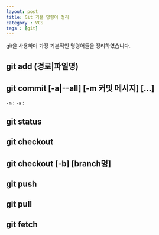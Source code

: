 ```yaml
---
layout: post
title: Git 기본 명령어 정리
category : VCS
tags : [git]
---
```

git을 사용하며 가장 기본적인 명령어들을 정리하였습니다.

git add (경로|파일명)
----

git commit [-a|--all] [-m 커밋 메시지] [<file>...]
----

`-m` :
`-a` :

git status
----

git checkout
----

git checkout [-b] [branch명]
----

git push
----

git pull
----

git fetch
----
